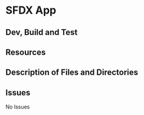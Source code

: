 # SFDX  App

## Dev, Build and Test

## Resources


## Description of Files and Directories


## Issues
No Issues

